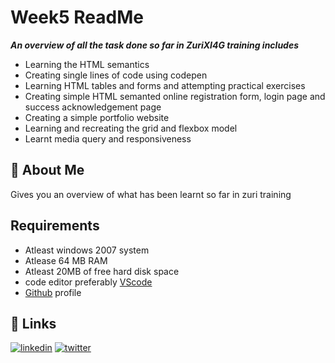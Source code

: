 # Week5 ReadMe

***An overview of all the task done so far in ZuriXI4G training includes***

- Learning the HTML semantics
- Creating single lines of code using codepen
- Learning HTML tables and forms and attempting practical exercises
- Creating simple HTML semanted online registration form, login page and success acknowledgement page
- Creating a simple portfolio website
- Learning and recreating the grid and flexbox model
- Learnt media query and responsiveness


## 🚀 About Me
Gives you an overview of what has been learnt so far in zuri training


## Requirements
- Atleast windows 2007 system
- Atlease 64 MB RAM
- Atleast 20MB of free hard disk space
- code editor preferably [VScode](https://code.visualstudio.com/download)
- [Github](https://desktop.github.com/) profile
## 🔗 Links

[![linkedin](https://img.shields.io/badge/linkedin-0A66C2?style=for-the-badge&logo=linkedin&logoColor=white)](https://www.linkedin.com/in/jennifer-augustine-521595164)
[![twitter](https://img.shields.io/badge/twitter-1DA1F2?style=for-the-badge&logo=twitter&logoColor=white)](https://twitter.com/augstinejennif1/status/1482946799178592257?s=21&t=yzifeEXEccDaHQI1XbDYWg)

